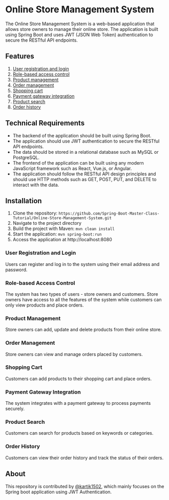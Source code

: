 # Online Store Management System

The Online Store Management System is a web-based application that allows store owners to manage their online store. The application is built using Spring Boot and uses JWT (JSON Web Token) authentication to secure the RESTful API endpoints.

## Features

1. [User registration and login](#user-registration-and-login)
2. [Role-based access control](#role-based-access-control)
3. [Product management](#product-management)
4. [Order management](#order-management)
5. [Shopping cart](#shopping-cart)
6. [Payment gateway integration](#payment-gateway-integration)
7. [Product search](#product-search)
8. [Order history](#order-history)

## Technical Requirements

* The backend of the application should be built using Spring Boot.
* The application should use JWT authentication to secure the RESTful API endpoints.
* The data should be stored in a relational database such as MySQL or PostgreSQL.
* The frontend of the application can be built using any modern JavaScript framework such as React, Vue.js, or Angular.
* The application should follow the RESTful API design principles and should use HTTP methods such as GET, POST, PUT, and DELETE to interact with the data.

## Installation

1. Clone the repository: `https://github.com/Spring-Boot-Master-Class-Tutorial/Online-Store-Management-System.git`
2. Navigate to the project directory
3. Build the project with Maven: `mvn clean install`
4. Start the application: `mvn spring-boot:run`
5. Access the application at http://localhost:8080


### User Registration and Login

Users can register and log in to the system using their email address and password.

### Role-based Access Control

The system has two types of users - store owners and customers. Store owners have access to all the features of the system while customers can only view products and place orders.

### Product Management

Store owners can add, update and delete products from their online store.

### Order Management

Store owners can view and manage orders placed by customers.

### Shopping Cart

Customers can add products to their shopping cart and place orders.

### Payment Gateway Integration

The system integrates with a payment gateway to process payments securely.

### Product Search

Customers can search for products based on keywords or categories.

### Order History

Customers can view their order history and track the status of their orders.


## About

This repository is contributed by [@kartik1502](https://github.com/kartik1502), which mainly focuses on the Spring boot application using JWT Authentication.
